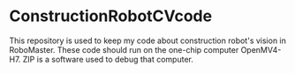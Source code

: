 # ConstructionRobotCVcode
This repository is used to keep my code about construction robot's vision in RoboMaster. 
These code should run on the one-chip computer OpenMV4-H7. 
ZIP is a software used to debug that computer.
